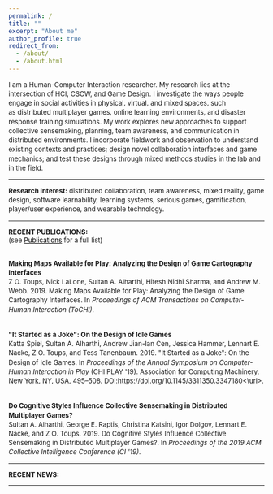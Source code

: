 ```yaml
---
permalink: /
title: ""
excerpt: "About me"
author_profile: true
redirect_from: 
  - /about/
  - /about.html
---
```

  
<font size="-1">

<p style="line-height:140%">I am a Human-Computer Interaction researcher. My research lies at the intersection of HCI, CSCW, and Game Design. I investigate the ways people engage in social activities in physical, virtual, and mixed spaces, such as distributed multiplayer games, online learning environments, and disaster response training simulations. My work explores new approaches to support collective sensemaking, planning, team awareness, and communication in distributed environments. I incorporate fieldwork and observation to understand existing contexts and practices; design novel collaboration interfaces and game mechanics; and test these designs through mixed methods studies in the lab and in the field.</p>

<hr />

<p style="line-height:140%"><strong>Research Interest:</strong> distributed collaboration, team awareness, mixed reality, <span class="lt-line-clamp__line lt-line-clamp__line--last">game design, software learnability, learning systems, </span>serious games, gamification, player/<span class="lt-line-clamp__line">user experience,</span> and <span class="lt-line-clamp__line lt-line-clamp__line--last">wearable technology.</span>

<hr />

<strong>RECENT PUBLICATIONS:</strong> <br> 
(see <a href="https://salharthi.github.io/Mypage/publications/" style="color:black">Publications</a> for a full list) <br><br>

<p style="line-height:140%"><strong>Making Maps Available for Play: Analyzing the Design of Game Cartography Interfaces</strong><br> Z O. Toups, Nick LaLone, Sultan A. Alharthi, Hitesh Nidhi Sharma, and Andrew M. Webb. 2019. Making Maps Available for Play: Analyzing the Design of Game Cartography Interfaces. In <em>Proceedings of ACM Transactions on Computer-Human Interaction (ToCHI)</em>. <br><br>

<p style="line-height:140%"><strong>"It Started as a Joke": On the Design of Idle Games</strong><br> Katta Spiel, Sultan A. Alharthi, Andrew Jian-lan Cen, Jessica Hammer, Lennart E. Nacke, Z O. Toups, and Tess Tanenbaum. 2019. "It Started as a Joke": On the Design of Idle Games. In <em>Proceedings of the Annual Symposium on Computer-Human Interaction in Play</em> (CHI PLAY '19). Association for Computing Machinery, New York, NY, USA, 495–508. <url>DOI:https://doi.org/10.1145/3311350.3347180<\url>. <br><br>


<p style="line-height:140%"><strong>Do Cognitive Styles Influence Collective Sensemaking in Distributed Multiplayer Games?</strong><br>Sultan A. Alharthi, George E. Raptis, Christina Katsini, Igor Dolgov, Lennart E. Nacke, and Z O. Toups. 2019. Do Cognitive Styles Influence Collective Sensemaking in Distributed Multiplayer Games?. In <em>Proceedings of the 2019 ACM Collective Intelligence Conference (CI '19)</em>. <br>

<hr />

<strong>RECENT NEWS:</strong> <br> 

<hr />
